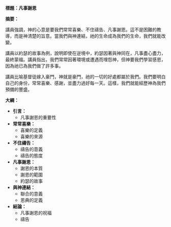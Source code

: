 **標題：凡事謝恩**

**摘要：**

講員強調，神的心意是要我們常常喜樂、不住禱告、凡事謝恩。這不是困難的教導，而是神清楚的旨意。當我們與神連結，祂的生命成為我們的生命，我們就能改變。

講員以約瑟的故事為例，說明即使在逆境中，約瑟因著與神同在，凡事盡心盡力，最終蒙福。講員指出，我們常常因著環境或遭遇而埋怨神，但神要我們學習感恩，因為祂已為我們做了許多事。

講員比喻基督徒嫁入豪門，神就是豪門，祂的一切的好處都屬於我們。我們要明白自己的身份，常常喜樂、感謝，並盡力過好每一天。這樣，我們就能經歷神為我們預備的豐盛。

**大綱：**

* **引言：**
    * 凡事謝恩的重要性
* **常常喜樂：**
    * 喜樂的定義
    * 喜樂的來源
* **不住禱告：**
    * 禱告的意義
    * 禱告的態度
* **凡事謝恩：**
    * 謝恩的本質
    * 謝恩的範圍
    * 約瑟的故事
* **與神連結：**
    * 聯合的意義
    * 恩典的定義
* **結論：**
    * 凡事謝恩的祝福
    * 禱告